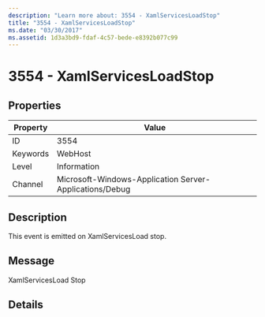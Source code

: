 ```yaml
---
description: "Learn more about: 3554 - XamlServicesLoadStop"
title: "3554 - XamlServicesLoadStop"
ms.date: "03/30/2017"
ms.assetid: 1d3a3bd9-fdaf-4c57-bede-e8392b077c99
---
```

# 3554 - XamlServicesLoadStop

## Properties

| Property | Value |
| - | - |
|ID|3554|  
|Keywords|WebHost|  
|Level|Information|  
|Channel|Microsoft-Windows-Application Server-Applications/Debug|  
  
## Description  

 This event is emitted on XamlServicesLoad stop.  
  
## Message  

 XamlServicesLoad Stop  
  
## Details
